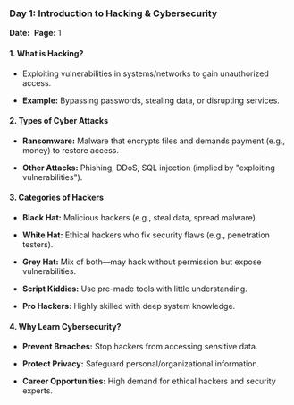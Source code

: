 
### **Day 1: Introduction to Hacking & Cybersecurity**

**Date:** 
**Page:** 1

#### **1. What is Hacking?**

- Exploiting vulnerabilities in systems/networks to gain unauthorized access.
    
- **Example:** Bypassing passwords, stealing data, or disrupting services.
    

#### **2. Types of Cyber Attacks**

- **Ransomware:** Malware that encrypts files and demands payment (e.g., money) to restore access.
    
- **Other Attacks:** Phishing, DDoS, SQL injection (implied by "exploiting vulnerabilities").
    

#### **3. Categories of Hackers**

- **Black Hat:** Malicious hackers (e.g., steal data, spread malware).
    
- **White Hat:** Ethical hackers who fix security flaws (e.g., penetration testers).
    
- **Grey Hat:** Mix of both—may hack without permission but expose vulnerabilities.
    
- **Script Kiddies:** Use pre-made tools with little understanding.
    
- **Pro Hackers:** Highly skilled with deep system knowledge.
    

#### **4. Why Learn Cybersecurity?**

- **Prevent Breaches:** Stop hackers from accessing sensitive data.
    
- **Protect Privacy:** Safeguard personal/organizational information.
    
- **Career Opportunities:** High demand for ethical hackers and security experts.
